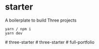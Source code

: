 # starter
A boilerplate to build Three projects

```
yarn / npm i
yarn dev
```
#   t h r e e - s t a r t e r  
 #   t h r e e - s t a r t e r  
 #   f u l l - p o r t f o l i o  
 